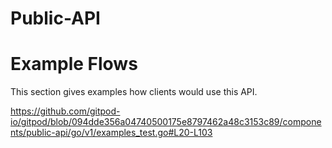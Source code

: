 # Public-API

# Example Flows
This section gives examples how clients would use this API.

https://github.com/gitpod-io/gitpod/blob/094dde356a04740500175e8797462a48c3153c89/components/public-api/go/v1/examples_test.go#L20-L103
